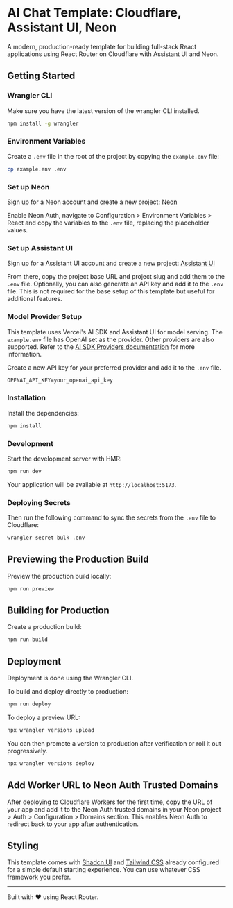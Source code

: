 # AI Chat Template: Cloudflare, Assistant UI, Neon

A modern, production-ready template for building full-stack React applications using React Router on Cloudflare with Assistant UI and Neon.

## Getting Started

### Wrangler CLI

Make sure you have the latest version of the wrangler CLI installed.

```bash
npm install -g wrangler
```

### Environment Variables

Create a `.env` file in the root of the project by copying the `example.env` file:

```bash
cp example.env .env
```

### Set up Neon

Sign up for a Neon account and create a new project: [Neon](https://neon.com/signup)

Enable Neon Auth, navigate to Configuration > Environment Variables > React and copy the variables to the `.env` file, replacing the placeholder values.

### Set up Assistant UI

Sign up for a Assistant UI account and create a new project: [Assistant UI](https://cloud.assistant-ui.com/)

From there, copy the project base URL and project slug and add them to the `.env` file. Optionally, you can also generate an API key and add it to the `.env` file. This is not required for the base setup of this template but useful for additional features.

### Model Provider Setup

This template uses Vercel's AI SDK and Assistant UI for model serving. The `example.env` file has OpenAI set as the provider. Other providers are also supported. Refer to the [AI SDK Providers documentation](https://ai-sdk.dev/docs/foundations/providers-and-models) for more information.

Create a new API key for your preferred provider and add it to the `.env` file.

```txt
OPENAI_API_KEY=your_openai_api_key
```

### Installation

Install the dependencies:

```bash
npm install
```

### Development

Start the development server with HMR:

```bash
npm run dev
```

Your application will be available at `http://localhost:5173`.

### Deploying Secrets

Then run the following command to sync the secrets from the `.env` file to Cloudflare:

```bash
wrangler secret bulk .env
```

## Previewing the Production Build

Preview the production build locally:

```bash
npm run preview
```

## Building for Production

Create a production build:

```bash
npm run build
```

## Deployment

Deployment is done using the Wrangler CLI.

To build and deploy directly to production:

```sh
npm run deploy
```

To deploy a preview URL:

```sh
npx wrangler versions upload
```

You can then promote a version to production after verification or roll it out progressively.

```sh
npx wrangler versions deploy
```

## Add Worker URL to Neon Auth Trusted Domains

After deploying to Cloudflare Workers for the first time, copy the URL of your app and add it to the Neon Auth trusted domains in your Neon project > Auth > Configuration > Domains section. This enables Neon Auth to redirect back to your app after authentication.

## Styling

This template comes with [Shadcn UI](https://ui.shadcn.com/) and [Tailwind CSS](https://tailwindcss.com/) already configured for a simple default starting experience. You can use whatever CSS framework you prefer.

---

Built with ❤️ using React Router.
